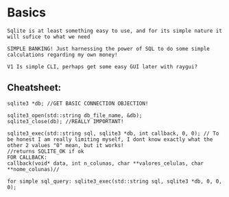 # Basics

    Sqlite is at least something easy to use, and for its simple nature it will sufice to what we need

    SIMPLE BANKING! Just harnessing the power of SQL to do some simple calculations regarding my own money!

    V1 Is simple CLI, perhaps get some easy GUI later with raygui?


## Cheatsheet:

    sqlite3 *db; //GET BASIC CONNECTION OBJECTION!
    
    sqlite3_open(std::string db_file_name, &db);
    sqlite3_close(db); //REALLY IMPORTANT!

    sqlite3_exec(std::string sql, sqlite3 *db, int callback, 0, 0); // To be honest I am really limiting myself, I dont know exactly what the other 2 values "0" mean, but it works!
    //returns SQLITE_OK if ok 
    FOR CALLBACK:
    callback(void* data, int n_colunas, char **valores_celulas, char **nome_colunas)//

    for simple sql_query: sqlite3_exec(std::string sql, sqlite3 *db, 0, 0, 0);
